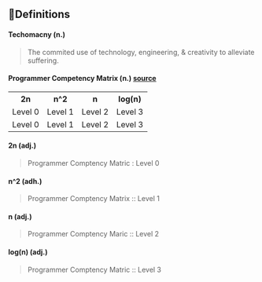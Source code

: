 ## 📕Definitions 


#### Techomacny (n.)
> The commited use of technology, engineering, & creativity to alleviate suffering.

#### Programmer Competency Matrix (n.) [source]()

<table>
 <tr>
  <th>2n</th>
  <th>n^2</th>
  <th>n</th>
  <th>log(n)</th>
 </tr>

 <tr>
  <td>Level 0</td>
  <td>Level 1</td>
  <td>Level 2</td>
  <td>Level 3</td>
 </tr>

 <tr>
  <td>Level 0</td>
  <td>Level 1</td>
  <td>Level 2</td>
  <td>Level 3</td>
 </tr>
</table>

#### 2n (adj.)
> Programmer Comptency Matric : Level 0

#### n^2 (adh.)
> Programmer Comptency Matrix :: Level 1
#### n (adj.)
> Programmer Comptency Maric :: Level 2

#### log(n) (adj.)
> Programmer Comptency Matric :: Level 3 